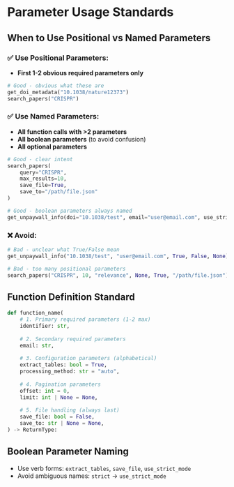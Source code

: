 # Parameter Usage Standards

## When to Use Positional vs Named Parameters

### ✅ Use Positional Parameters:
- **First 1-2 obvious required parameters only**
```python
# Good - obvious what these are
get_doi_metadata("10.1038/nature12373")
search_papers("CRISPR")
```

### ✅ Use Named Parameters:
- **All function calls with >2 parameters**
- **All boolean parameters** (to avoid confusion)
- **All optional parameters**

```python
# Good - clear intent
search_papers(
    query="CRISPR",
    max_results=10,
    save_file=True,
    save_to="/path/file.json"
)

# Good - boolean parameters always named
get_unpaywall_info(doi="10.1038/test", email="user@email.com", use_strict_mode=False)
```

### ❌ Avoid:
```python
# Bad - unclear what True/False mean
get_unpaywall_info("10.1038/test", "user@email.com", True, False, None)

# Bad - too many positional parameters
search_papers("CRISPR", 10, "relevance", None, True, "/path/file.json")
```

## Function Definition Standard

```python
def function_name(
    # 1. Primary required parameters (1-2 max)
    identifier: str,
    
    # 2. Secondary required parameters  
    email: str,
    
    # 3. Configuration parameters (alphabetical)
    extract_tables: bool = True,
    processing_method: str = "auto",
    
    # 4. Pagination parameters
    offset: int = 0,
    limit: int | None = None,
    
    # 5. File handling (always last)
    save_file: bool = False,
    save_to: str | None = None,
) -> ReturnType:
```

## Boolean Parameter Naming
- Use verb forms: `extract_tables`, `save_file`, `use_strict_mode`
- Avoid ambiguous names: `strict` → `use_strict_mode`
